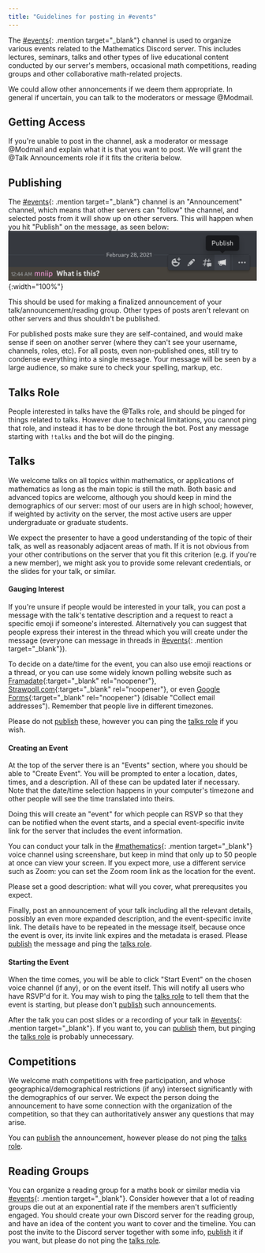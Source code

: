```yaml
---
title: "Guidelines for posting in #events"
---
```


The [#events](https://discord.com/channels/268882317391429632/815365955512959046/){: .mention target="_blank"} channel is used to organize various events related to the Mathematics Discord server. This includes lectures, seminars, talks and other types of live educational content conducted by our server's members, occasional math competitions, reading groups and other collaborative math-related projects.

We could allow other annoncements if we deem them appropriate. In general if uncertain, you can talk to the moderators or message <a class="mention">@Modmail</a>.

## Getting Access

If you're unable to post in the channel, ask a moderator or message <a class="mention">@Modmail</a> and explain what it is that you want to post. We will grant the <a class="mention">@Talk Announcements</a> role if it fits the criteria below.

## Publishing

The [#events](https://discord.com/channels/268882317391429632/815365955512959046/){: .mention target="_blank"} channel is an "Announcement" channel, which means that other servers can "follow" the channel, and selected posts from it will show up on other servers. This will happen when you hit "Publish" on the message, as seen below:
![Publish button on a message](/static/img/events-guidelines/publish.png){:width="100%"}

This should be used for making a finalized announcement of your talk/announcement/reading group. Other types of posts aren't relevant on other servers and thus shouldn't be published.

For published posts make sure they are self-contained, and would make sense if seen on another server (where they can't see your username, channels, roles, etc).
For all posts, even non-published ones, still try to condense everything into a single message. Your message will be seen by a large audience, so make sure to check your spelling, markup, etc.

## Talks Role

People interested in talks have the <a class="mention">@Talks</a> role, and should be pinged for things related to talks. However due to technical limitations, you cannot ping that role, and instead it has to be done through the bot. Post any message starting with `!talks` and the bot will do the pinging.

## Talks

We welcome talks on all topics within mathematics, or applications of mathematics as long as the main topic is still the math. Both basic and advanced topics are welcome, although you should keep in mind the demographics of our server: most of our users are in high school; however, if weighted by activity on the server, the most active users are upper undergraduate or graduate students.

We expect the presenter to have a good understanding of the topic of their talk, as well as reasonably adjacent areas of math. If it is not obvious from your other contributions on the server that you fit this criterion (e.g. if you're a new member), we might ask you to provide some relevant credentials, or the slides for your talk, or similar.

#### Gauging Interest

If you're unsure if people would be interested in your talk, you can post a message with the talk's tentative description and a request to react a specific emoji if someone's interested. Alternatively you can suggest that people express their interest in the thread which you will create under the message (everyone can message in threads in [#events](https://discord.com/channels/268882317391429632/815365955512959046/){: .mention target="_blank"}).

To decide on a date/time for the event, you can also use emoji reactions or a thread, or you can use some widely known polling website such as [Framadate](https://framadate.org/create_poll.php?type=date){:target="_blank" rel="noopener"}, [Strawpoll.com](https://strawpoll.com/create/){:target="_blank" rel="noopener"}, or even [Google Forms](https://docs.google.com/forms/){:target="_blank" rel="noopener"} (disable "Collect email addresses"). Remember that people live in different timezones.

Please do not [publish](#publishing) these, however you can ping the [talks role](#talks-role) if you wish.

#### Creating an Event

At the top of the server there is an "Events" section, where you should be able to "Create Event". You will be prompted to enter a location, dates, times, and a description. All of these can be updated later if necessary. Note that the date/time selection happens in your computer's timezone and other people will see the time translated into theirs.

Doing this will create an "event" for which people can RSVP so that they can be notified when the event starts, and a special event-specific invite link for the server that includes the event information.

You can conduct your talk in the [#mathematics](https://discord.com/channels/268882317391429632/268882317391429633/){: .mention target="_blank"} voice channel using screenshare, but keep in mind that only up to 50 people at once can view your screen. If you expect more, use a different service such as Zoom: you can set the Zoom room link as the location for the event.

Please set a good description: what will you cover, what prerequsites you expect.

Finally, post an announcement of your talk including all the relevant details, possibly an even more expanded description, and the event-specific invite link. The details have to be repeated in the message itself, because once the event is over, its invite link expires and the metadata is erased. Please [publish](#publishing) the message and ping the [talks role](#talks-role).

#### Starting the Event

When the time comes, you will be able to click "Start Event" on the chosen voice channel (if any), or on the event itself. This will notify all users who have RSVP'd for it. You may wish to ping the [talks role](#talks-role) to tell them that the event is starting, but please don't [publish](#publishing) such announcements.

After the talk you can post slides or a recording of your talk in [#events](https://discord.com/channels/268882317391429632/815365955512959046/){: .mention target="_blank"}. If you want to, you can [publish](#publishing) them, but pinging the [talks role](#talks-role) is probably unnecessary.

## Competitions

We welcome math competitions with free participation, and whose geographical/demographical restrictions (if any) intersect significantly with the demographics of our server. We expect the person doing the announcement to have some connection with the organization of the competition, so that they can authoritatively answer any questions that may arise.

You can [publish](#publishing) the announcement, however please do not ping the [talks role](#talks-role).

## Reading Groups

You can organize a reading group for a maths book or similar media via [#events](https://discord.com/channels/268882317391429632/815365955512959046/){: .mention target="_blank"}. Consider however that a lot of reading groups die out at an exponential rate if the members aren't sufficiently engaged. You should create your own Discord server for the reading group, and have an idea of the content you want to cover and the timeline. You can post the invite to the Discord server together with some info, [publish](#publishing) it if you want, but please do not ping the [talks role](#talks-role).
